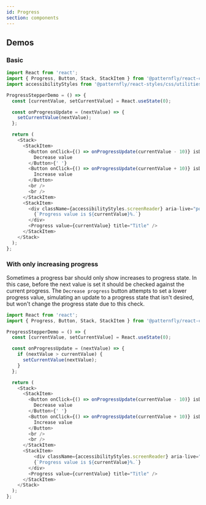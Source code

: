 ```yaml
---
id: Progress
section: components
---
```


## Demos

### Basic

```js
import React from 'react';
import { Progress, Button, Stack, StackItem } from '@patternfly/react-core';
import accessibilityStyles from '@patternfly/react-styles/css/utilities/Accessibility';

ProgressStepperDemo = () => {
  const [currentValue, setCurrentValue] = React.useState(0);

  const onProgressUpdate = (nextValue) => {
    setCurrentValue(nextValue);
  };

  return (
    <Stack>
      <StackItem>
        <Button onClick={() => onProgressUpdate(currentValue - 10)} isDisabled={currentValue === 0}>
          Decrease value
        </Button>{' '}
        <Button onClick={() => onProgressUpdate(currentValue + 10)} isDisabled={currentValue === 100}>
          Increase value
        </Button>
        <br />
        <br />
      </StackItem>
      <StackItem>
        <div className={accessibilityStyles.screenReader} aria-live="polite">
          {`Progress value is ${currentValue}%.`}
        </div>
        <Progress value={currentValue} title="Title" />
      </StackItem>
    </Stack>
  );
};
```

### With only increasing progress

Sometimes a progress bar should only show increases to progress state. In this case, before the next value is set it should be checked against the current progress. The `Decrease progress` button attempts to set a lower progress value, simulating an update to a progress state that isn't desired, but won't change the progress state due to this check.

```js
import React from 'react';
import { Progress, Button, Stack, StackItem } from '@patternfly/react-core';

ProgressStepperDemo = () => {
  const [currentValue, setCurrentValue] = React.useState(0);

  const onProgressUpdate = (nextValue) => {
    if (nextValue > currentValue) {
      setCurrentValue(nextValue);
    }
  };

  return (
    <Stack>
      <StackItem>
        <Button onClick={() => onProgressUpdate(currentValue - 10)} isDisabled={currentValue === 0}>
          Decrease value
        </Button>{' '}
        <Button onClick={() => onProgressUpdate(currentValue + 10)} isDisabled={currentValue === 100}>
          Increase value
        </Button>
        <br />
        <br />
      </StackItem>
      <StackItem>
          <div className={accessibilityStyles.screenReader} aria-live="polite">
          {`Progress value is ${currentValue}%.`}
        </div>
        <Progress value={currentValue} title="Title" />
      </StackItem>
    </Stack>
  );
};
```
